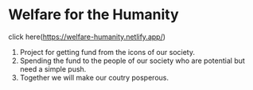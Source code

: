 # Welfare for the Humanity

click here(https://welfare-humanity.netlify.app/)

1.  Project for getting fund from the icons of our society.
2.  Spending the fund to the people of our society who are potential but need a simple push.
3.  Together we will make our coutry posperous.
